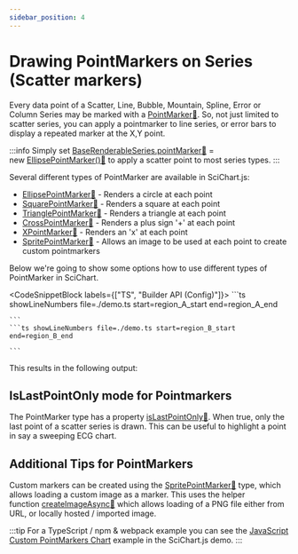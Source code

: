 ```yaml
---
sidebar_position: 4
---
```


# Drawing PointMarkers on Series (Scatter markers)

Every data point of a Scatter, Line, Bubble, Mountain, Spline, Error or Column Series may be marked with a [PointMarker:blue_book:](https://www.scichart.com/documentation/js/current/typedoc/classes/baserenderableseries.html#pointmarker). So, not just limited to scatter series, you can apply a pointmarker to line series, or error bars to display a repeated marker at the X,Y point.

:::info
Simply set [BaseRenderableSeries.pointMarker:blue_book:](https://www.scichart.com/documentation/js/current/typedoc/classes/baserenderableseries.html#pointmarker) = new [EllipsePointMarker():blue_book:](https://www.scichart.com/documentation/js/current/typedoc/classes/basepointmarker.html) to apply a scatter point to most series types.
:::

Several different types of PointMarker are available in SciChart.js:

*   [EllipsePointMarker:blue_book:](https://www.scichart.com/documentation/js/current/typedoc/classes/ellipsepointmarker.html) - Renders a circle at each point
*   [SquarePointMarker:blue_book:](https://www.scichart.com/documentation/js/current/typedoc/classes/squarepointmarker.html) - Renders a square at each point
*   [TrianglePointMarker:blue_book:](https://www.scichart.com/documentation/js/current/typedoc/classes/trianglepointmarker.html) - Renders a triangle at each point
*   [CrossPointMarker:blue_book:](https://www.scichart.com/documentation/js/current/typedoc/classes/crosspointmarker.html) - Renders a plus sign '+' at each point
*   [XPointMarker:blue_book:](https://www.scichart.com/documentation/js/current/typedoc/classes/xpointmarker.html) - Renders an 'x' at each point
*   [SpritePointMarker:blue_book:](https://www.scichart.com/documentation/js/current/typedoc/classes/spritepointmarker.html) - Allows an image to be used at each point to create custom pointmarkers

Below we're going to show some options how to use different types of PointMarker in SciChart.

<CodeSnippetBlock labels={["TS", "Builder API (Config)"]}>
    ```ts showLineNumbers file=./demo.ts start=region_A_start end=region_A_end

    ```
    ```ts showLineNumbers file=./demo.ts start=region_B_start end=region_B_end

    ```

</CodeSnippetBlock>

This results in the following output:

<LiveDocSnippet />

IsLastPointOnly mode for Pointmarkers
-------------------------------------

The PointMarker type has a property [isLastPointOnly:blue_book:](https://www.scichart.com/documentation/js/current/typedoc/classes/basepointmarker.html#lastpointonly). When true, only the last point of a scatter series is drawn. This can be useful to highlight a point in say a sweeping ECG chart.

Additional Tips for PointMarkers
--------------------------------

Custom markers can be created using the [SpritePointMarker:blue_book:](https://www.scichart.com/documentation/js/current/typedoc/classes/spritepointmarker.html) type, which allows loading a custom image as a marker. This uses the helper function [createImageAsync:blue_book:](https://www.scichart.com/documentation/js/current/typedoc/index.html#createimageasync) which allows loading of a PNG file either from URL, or locally hosted / imported image.

:::tip
For a TypeScript / npm & webpack example you can see the [JavaScript Custom PointMarkers Chart](https://demo.scichart.com/javascript-chart-custom-pointmarkers) example in the SciChart.js demo.
:::
